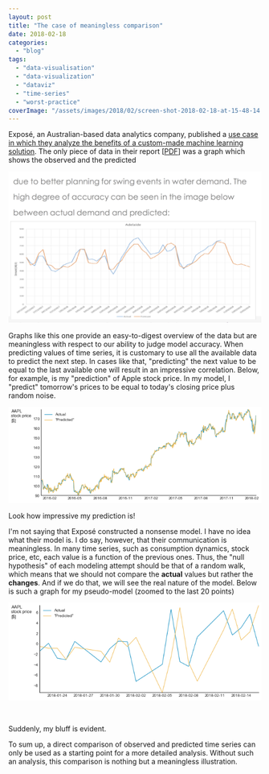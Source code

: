 ```yaml
---
layout: post
title: "The case of meaningless comparison"
date: 2018-02-18
categories: 
  - "blog"
tags: 
  - "data-visualisation"
  - "data-visualization"
  - "dataviz"
  - "time-series"
  - "worst-practice"
coverImage: "/assets/images/2018/02/screen-shot-2018-02-18-at-15-48-14.png"
---
```


Exposé, an Australian-based data analytics company, published a [use case in which they analyze the benefits of a custom-made machine learning solution](https://exposedata.wordpress.com/2018/02/18/water-consumption-prediction-our-sa-water-case-study/). The only piece of data in their report \[[PDF](https://exposedata.files.wordpress.com/2018/02/exposc3a9-case-study-sawater-predictive.pdf)\] was a graph which shows the observed and the predicted

![Screenshot that shows two time series curves: one for the observed and one for the predicted values](/assets/images/2018/02/screen-shot-2018-02-18-at-14-21-24.png)

Graphs like this one provide an easy-to-digest overview of the data but are meaningless with respect to our ability to judge model accuracy. When predicting values of time series, it is customary to use all the available data to predict the next step. In cases like that, "predicting" the next value to be equal to the last available one will result in an impressive correlation. Below, for example, is my "prediction" of Apple stock price. In my model, I "predict" tomorrow's prices to be equal to today's closing price plus random noise.

![Two curves representing two time series - Apple stock price and the same data shifted by one day](/assets/images/2018/02/aapl_stock_price.png)

Look how impressive my prediction is!

I'm not saying that Exposé constructed a nonsense model. I have no idea what their model is. I do say, however, that their communication is meaningless. In many time series, such as consumption dynamics, stock price, etc, each value is a function of the previous ones. Thus, the "null hypothesis" of each modeling attempt should be that of a random walk, which means that we should not compare the **actual** values but rather the **changes**. And if we do that, we will see the real nature of the model. Below is such a graph for my pseudo-model (zoomed to the last 20 points)

![diff_series](/assets/images/2018/02/diff_series.png)

 

Suddenly, my bluff is evident.

To sum up, a direct comparison of observed and predicted time series can only be used as a starting point for a more detailed analysis. Without such an analysis, this comparison is nothing but a meaningless illustration.

